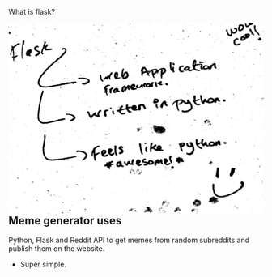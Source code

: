 What is flask?

<img src="image1.jpeg" alt="Flask 1" style="float: left; margin-right: 10px;" />



## Meme generator uses 
Python, Flask and Reddit API 
to get memes from random subreddits and publish them 
on the website.

- Super simple. 
